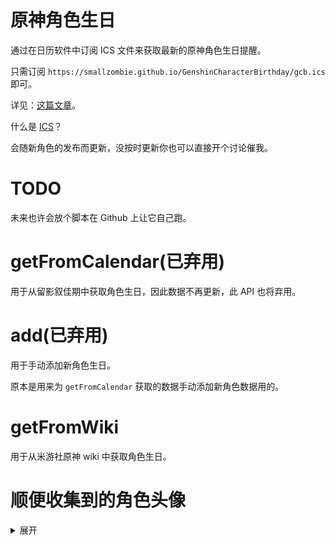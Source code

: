 # 原神角色生日
通过在日历软件中订阅 ICS 文件来获取最新的原神角色生日提醒。


只需订阅 `https://smallzombie.github.io/GenshinCharacterBirthday/gcb.ics` 即可。

详见：[这篇文章](https://www.bilibili.com/opus/993249910667083777)。

什么是 [ICS](https://zh.wikipedia.org/wiki/ICalendar)？

会随新角色的发布而更新，没按时更新你也可以直接开个讨论催我。


# TODO
未来也许会放个脚本在 Github 上让它自己跑。


# getFromCalendar(已弃用)
用于从留影叙佳期中获取角色生日，因此数据不再更新，此 API 也将弃用。


# add(已弃用)
用于手动添加新角色生日。


原本是用来为 `getFromCalendar` 获取的数据手动添加新角色数据用的。

# getFromWiki
用于从米游社原神 wiki 中获取角色生日。


# 顺便收集到的角色头像
<details>
<summary>展开</summary>

![角色1](https://webstatic.mihoyo.com/upload/static-resource/2022/02/24/05679c9962fd54a4de2666d3bef2a134_2427497782284089493.png)
![角色2](https://webstatic.mihoyo.com/upload/static-resource/2022/02/24/66042545a052ebf57a0c631e7d446090_4203031452652142260.png)
![角色3](https://webstatic.mihoyo.com/upload/static-resource/2022/02/24/2a96bca659bcb6951f81737e1a7a3a93_5782948101374592251.png)
![角色4](https://webstatic.mihoyo.com/upload/static-resource/2023/05/26/06f8af712227267d912df1d57d168174_6981528938140917044.png)
![角色5](https://webstatic.mihoyo.com/upload/static-resource/2022/12/16/149d46e87b7805b916f24d8fa426dc4f_7980041467691988039.png)
![角色6](https://webstatic.mihoyo.com/upload/static-resource/2022/02/24/22204dda59512c8a5b35d20c017a5193_1871773170805398287.png)
![角色7](https://webstatic.mihoyo.com/upload/static-resource/2022/02/24/dd311c7d5598ea1b62f6a57e35597aa4_4480671453733501864.png)
![角色8](https://webstatic.mihoyo.com/upload/static-resource/2022/02/24/1987e71779ee95abef18be97b79e0104_4521215417254992430.png)
![角色9](https://webstatic.mihoyo.com/upload/static-resource/2023/01/18/aa946c056451c6280e7718571d1cfa8c_2141826118635568897.png)
![角色10](https://fastcdn.mihoyo.com/static-resource-v2/2023/08/17/3be7d0575e32f46172ba95a97a647856_3883052919929914724.png)
![角色11](https://fastcdn.mihoyo.com/static-resource-v2/2023/08/17/adfd562a6ab78c04fa38f5aed4091c0c_6090118550113251285.png)
![角色12](https://webstatic.mihoyo.com/upload/static-resource/2022/03/14/f1b50706030675277cafd6bbf3f7823f_3094026770145526314.png)
![角色13](https://webstatic.mihoyo.com/upload/static-resource/2022/02/24/4ec7ddb18da3556c9c72b0ada7697ecf_4860846387056216251.png)
![角色14](https://webstatic.mihoyo.com/upload/static-resource/2022/02/24/04b61b747ddb7507c3c9aa6d1b41997d_6466358702657229529.png)
![角色15](https://webstatic.mihoyo.com/upload/static-resource/2022/02/24/11df1956c9afddc976871f5cd18f3e55_1882264082162153303.png)
![角色16](https://webstatic.mihoyo.com/upload/static-resource/2022/03/30/0496e0c13ca5fa8f378fc55df1eea3fe_4076052981305794654.png)
![角色17](https://webstatic.mihoyo.com/upload/static-resource/2023/01/18/7d2c2316efb1c8095695361e8ffac76e_5024352982681421540.png)
![角色18](https://webstatic.mihoyo.com/upload/static-resource/2022/03/14/eea6ce40cb37799f89e97dbadf9157d4_1880203548262197077.png)
![角色19](https://webstatic.mihoyo.com/upload/static-resource/2022/02/24/1f921c6295f98f98c6dbcb8c72d0a32d_920080275698026207.png)
![角色20](https://webstatic.mihoyo.com/upload/static-resource/2022/09/13/ed74fcd862ff9bc4d73347724e8ba693_7444591801787948295.png)
![角色21](https://webstatic.mihoyo.com/upload/static-resource/2023/03/01/ee30eb223c696985e7f66bbb123a2285_5269618229783031045.png)
![角色22](https://webstatic.mihoyo.com/upload/static-resource/2023/05/26/0db84d2600e52e87e863535622febb9d_9065720012393184544.png)
![角色23](https://fastcdn.mihoyo.com/static-resource-v2/2023/11/08/3d242260e049500bc3ad1ff4793f9569_6339574078137157086.png)
![角色24](https://webstatic.mihoyo.com/upload/static-resource/2022/02/24/f7b2718beeb8aa5b6573bd4e1d9463b9_3495984559760798145.png)
![角色25](https://webstatic.mihoyo.com/upload/static-resource/2022/02/24/30bc73cc884f78655d0e9c729c865f43_2572415383439957784.png)
![角色26](https://webstatic.mihoyo.com/upload/static-resource/2022/02/24/1f9b0724ab51b5181e3a5f7269e549d6_767077575275095470.png)
![角色27](https://webstatic.mihoyo.com/upload/static-resource/2022/09/13/83a9c296217893e9af675497f8aa6f85_7316921063422802893.png)
![角色28](https://webstatic.mihoyo.com/upload/static-resource/2022/11/21/56151c2f9e79d9efb4489be04afb4639_2964652110904806138.png)
![角色29](https://webstatic.mihoyo.com/upload/static-resource/2022/02/24/9b145c0c4d88bc2929ea99d0534b812f_5583948209845106042.png)
![角色30](https://webstatic.mihoyo.com/upload/static-resource/2022/03/14/0dd41810b5d35e54e54c9df256b95bde_8244826722190419121.png)
![角色31](https://webstatic.mihoyo.com/upload/static-resource/2022/02/24/78ebb331495385322de259ee80f82492_7775816679283264612.png)
![角色32](https://webstatic.mihoyo.com/upload/static-resource/2022/02/24/f634af08084be0a075bf5b03776157ba_5538059042307006334.png)
![角色33](https://webstatic.mihoyo.com/upload/static-resource/2022/02/24/c6f6c4d0beef79e456671bd54e22371c_7132785758367907766.png)
![角色34](https://webstatic.mihoyo.com/upload/static-resource/2022/02/24/33594d138995e8dcd18ef6eca21e29e1_5833973899387063282.png)
![角色35](https://webstatic.mihoyo.com/upload/static-resource/2022/02/24/ad570995be64c8662c1ba95ab5af1d5c_4512120573239183654.png)
![角色36](https://webstatic.mihoyo.com/upload/static-resource/2022/11/21/dfb2cb828138c8b79390ba5e10f2ffd2_1575691290377981976.png)
![角色37](https://webstatic.mihoyo.com/upload/static-resource/2022/02/24/40ac5e95d40ceb392e83582d7f2817a9_8078446689869362867.png)
![角色38](https://webstatic.mihoyo.com/upload/static-resource/2022/02/24/14d919badc3ce82ea4396545f2dd6027_391183174961162855.png)
![角色39](https://webstatic.mihoyo.com/upload/static-resource/2022/02/24/eaf5281d523d1c825f1b8b9625312601_2965241403901684959.png)
![角色40](https://webstatic.mihoyo.com/upload/static-resource/2022/02/24/6d12d1f75f8f30f576d371ef1f818885_1496180927996923875.png)
![角色41](https://webstatic.mihoyo.com/upload/static-resource/2022/02/24/587b34181effb00cbd25ef9938a623cd_6253710526162637141.png)
![角色42](https://webstatic.mihoyo.com/upload/static-resource/2022/02/24/4982f771fb4d62e719f93452a87283c6_8786878764960347655.png)
![角色43](https://webstatic.mihoyo.com/upload/static-resource/2022/07/13/79ea4b1fdf861accae277279186edb50_5159300215311263819.png)
![角色44](https://webstatic.mihoyo.com/upload/static-resource/2022/06/20/d25065cdd0f2e16f6b5c3f28a343b492_7181900211254841503.png)
![角色45](https://webstatic.mihoyo.com/upload/static-resource/2023/05/26/08995849606dd35893b43145db2733e0_1747493019822729825.png)
![角色46](https://webstatic.mihoyo.com/upload/static-resource/2022/02/24/676e4cba01b3bc79a24a8d034f784009_6702923680561346568.png)
![角色47](https://webstatic.mihoyo.com/upload/static-resource/2022/02/24/2869460b1bd922a0c005e4f4f5076041_7221739942442261136.png)
![角色48](https://webstatic.mihoyo.com/upload/static-resource/2022/02/24/ef5259d534990bc0fa3784ad66dde03a_4978042498865211603.png)
![角色49](https://webstatic.mihoyo.com/upload/static-resource/2022/12/16/e472a6c16e5af333cc49fef339dc71b5_5881966747313782097.png)
![角色50](https://webstatic.mihoyo.com/upload/static-resource/2023/05/26/d484942f89c63c226924e7614bf4b34d_1694746196088497938.png)
![角色51](https://webstatic.mihoyo.com/upload/static-resource/2022/02/24/b6f195649a0e9534186d1e45cd24f6a0_7073949618149706539.png)
![角色52](https://webstatic.mihoyo.com/upload/static-resource/2022/02/24/f82bc068ff8d1e5966b5c806b546505b_3138284627086354787.png)
![角色53](https://webstatic.mihoyo.com/upload/static-resource/2022/02/24/7a8da06f361ac182ea89311bf15211c9_2154078965934195499.png)
![角色54](https://webstatic.mihoyo.com/upload/static-resource/2022/02/24/879e228684643d5c269ea46fb8f87a2d_8262390748306210857.png)
![角色55](https://fastcdn.mihoyo.com/static-resource-v2/2023/08/17/e9a9b20e6de721fec99e0d94991ced1b_2524954025192355249.png)
![角色56](https://webstatic.mihoyo.com/upload/static-resource/2022/02/24/e5a69c077a9d8b1bec78140fea4850ea_1138386718612757747.png)
![角色57](https://webstatic.mihoyo.com/upload/static-resource/2022/02/24/40a3d06a8bec53fbdf1e6097706a5fb1_8505167500900981828.png)
![角色58](https://webstatic.mihoyo.com/upload/static-resource/2022/02/24/f0ac5f716fad737e2413165ed10e39a7_2249057826858498337.png)
![角色59](https://webstatic.mihoyo.com/upload/static-resource/2022/02/24/6e1c215000c28626b0334bffdacad9eb_7258101385567508094.png)
![角色60](https://webstatic.mihoyo.com/upload/static-resource/2022/02/24/696cf2ea885d0f836cfa67e76355c955_5041797225394354184.png)
![角色61](https://webstatic.mihoyo.com/upload/static-resource/2022/11/21/e8b642a3fda4c4aa67232a3dd120c490_6184638667025833225.png)
![角色62](https://fastcdn.mihoyo.com/static-resource-v2/2023/11/08/48bfa1678335c611a41ea7b3ea0d5797_3458972102493077083.png)
![角色63](https://webstatic.mihoyo.com/upload/static-resource/2022/03/14/02ae95498a9f2fac96bf622d4867e00f_2003922267451938697.png)
![角色64](https://webstatic.mihoyo.com/upload/static-resource/2022/02/24/0d27478a04d52bdf6dffd21b895e11b9_2474147698707133278.png)
![角色65](https://webstatic.mihoyo.com/upload/static-resource/2022/02/24/e058dbbd8aa485eee10511962bc0d49c_4150490636421778681.png)
![角色66](https://webstatic.mihoyo.com/upload/static-resource/2022/02/24/bba7cf971fd63b7a65312ce946da1755_362828863795999201.png)
![角色67](https://fastcdn.mihoyo.com/static-resource-v2/2023/10/23/1f1a85c15de8f823e5d44a6d53c11ae6_1801124067913491530.png)
![角色68](https://webstatic.mihoyo.com/upload/static-resource/2022/02/24/c1e535b5f11b1543cd9b8a1f47de740f_2109808831807282889.png)
![角色69](https://webstatic.mihoyo.com/upload/static-resource/2022/02/24/b8f6c053b3d4372de8da9cc00dac6b8d_1480530930974442487.png)
![角色70](https://webstatic.mihoyo.com/upload/static-resource/2022/09/13/8eea93b99ecac47c45df3b87335c10c5_8049071345012609907.png)
![角色71](https://webstatic.mihoyo.com/upload/static-resource/2022/09/13/0b6d40e40804f19a43bd7376bf4591f0_5299390755932718720.png)
![角色72](https://webstatic.mihoyo.com/upload/static-resource/2022/11/21/0218c45665769aa1e30698df46432518_1418696763840260481.png)
![角色73](https://webstatic.mihoyo.com/upload/static-resource/2022/11/21/481ab7c8ec92170c3159017c3f2cfc36_8829963866565670667.png)
![角色74](https://fastcdn.mihoyo.com/static-resource-v2/2023/10/08/6c6aca299da65d209ea26afc78aa87f9_2945262558080815123.png)
</details>
